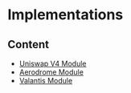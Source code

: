 # Implementations

## Content

- [Uniswap V4 Module](abstract.UniV4StandardModule.md)
- [Aerodrome Module](contract.AerodromeStandardModulePrivate.md)
- [Valantis Module](abstract.ValantisModule.md)

